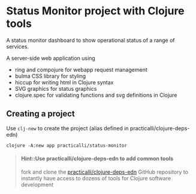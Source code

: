 # Status Monitor project with Clojure tools
A status monitor dashboard to show operational status of a range of services.

A server-side web application using
- ring and compojure for webapp request management
- bulma CSS library for styling
- hiccup for writing html in Clojure syntax
- SVG graphics for status graphics
- clojure.spec for validating functions and svg definitions in Clojure


## Creating a project
Use `clj-new` to create the project (alias defined in practicalli/clojure-deps-edn)

```shell
clojure -A:new app practicalli/status-monitor
```

> #### Hint::Use practicalli/clojure-deps-edn to add common tools
> fork and clone the [practicalli/clojure-deps-edn](https://github.com/practicalli/clojure-deps-edn) GitHub repository to instantly have access to dozens of tools for Clojure software development
